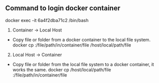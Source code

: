 ## Command to login docker container
docker exec -it 6a4f2dba71c2 /bin/bash
1. Container -> Local Host
* Copy file or folder from a docker container to the local file system.
docker cp <containerId>:/file/path/in/container/file /host/local/path/file
  
2. Local Host -> Container
* Copy file or folder from the local file system to a docker container, it works the same.
docker cp /host/local/path/file <containerId>:/file/path/in/container/file
